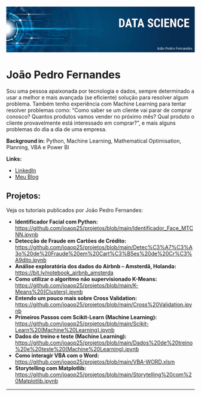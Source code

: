 <p align="center">
  <img src="banner-joao pedro.png" >
</p>

# João Pedro Fernandes

Sou uma pessoa apaixonada por tecnologia e dados, sempre determinado a usar a melhor e mais avançada (se eficiente) solução para resolver algum problema. Também tenho experiência com Machine Learning para tentar resolver problemas como: “Como saber se um cliente vai parar de comprar conosco? Quantos produtos vamos vender no próximo mês? Qual produto o cliente provavelmente está interessado em comprar?”, e mais alguns problemas do dia a dia de uma empresa. 

**Background in:** Python, Machine Learning, Mathematical Optimisation, Planning, VBA e Power BI

**Links:**
* [LinkedIn](https://www.linkedin.com/in/joao-pedro-fernandes-95a125180/)
* [Meu Blog](https://medium.com/@joaop_25)


## Projetos:
Veja os tutoriais publicados por João Pedro Fernandes:

* **Identificador Facial com Python:** https://github.com/joaop25/projetos/blob/main/Identificador_Face_MTCNN.ipynb
* **Detecção de Fraude em Cartões de Crédito:** https://github.com/joaop25/projetos/blob/main/Detec%C3%A7%C3%A3o%20de%20Fraude%20em%20Cart%C3%B5es%20de%20Cr%C3%A9dito.ipynb
* **Análise exploratória dos dados do Airbnb – Amsterdã, Holanda:** https://bit.ly/notebook_airbnb_amsterda
* **Como utilizar o algoritmo não supervisionado K-Means:** https://github.com/joaop25/projetos/blob/main/K-Means%20(Clusters).ipynb
* **Entendo um pouco mais sobre Cross Validation:** https://github.com/joaop25/projetos/blob/main/Cross%20Validation.ipynb
* **Primeiros Passos com Scikit-Learn (Machine Learning):** https://github.com/joaop25/projetos/blob/main/Scikit-Learn%20(Machine%20Learning).ipynb
* **Dados de treino e teste (Machine Learning):** https://github.com/joaop25/projetos/blob/main/Dados%20de%20treino%20e%20teste%20(Machine%20Learning).ipynb
* **Como interagir VBA com o Word:** https://github.com/joaop25/projetos/blob/main/VBA-WORD.xlsm
* **Storytelling com Matplotlib:** https://github.com/joaop25/projetos/blob/main/Storytelling%20com%20Matplotlib.ipynb
---

